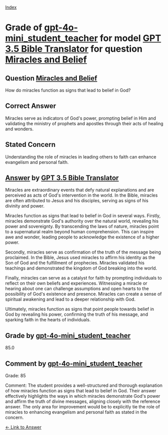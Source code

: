 
[Index](../../../../index.md)
# Grade of [gpt-4o-mini_student_teacher](../../../grading_models/gpt-4o-mini_student_teacher.md) for model [GPT 3.5 Bible Translator](../../../answering_models/GPT_3.5_Bible_Translator.md) for question [Miracles and Belief](../../../questions/Miracles_and_Belief.md)

## Question [Miracles and Belief](../../../questions/Miracles_and_Belief.md)
How do miracles function as signs that lead to belief in God?

## Correct Answer
Miracles serve as indicators of God's power, prompting belief in Him and validating the ministry of prophets and apostles through their acts of healing and wonders.

## Stated Concern
Understanding the role of miracles in leading others to faith can enhance evangelism and personal faith.

## [Answer](../Miracles_and_Belief.md) by [GPT 3.5 Bible Translator](../../../answering_models/GPT_3.5_Bible_Translator.md)
Miracles are extraordinary events that defy natural explanations and are perceived as acts of God's intervention in the world. In the Bible, miracles are often attributed to Jesus and his disciples, serving as signs of his divinity and power. 

Miracles function as signs that lead to belief in God in several ways. Firstly, miracles demonstrate God's authority over the natural world, revealing his power and sovereignty. By transcending the laws of nature, miracles point to a supernatural realm beyond human comprehension. This can inspire awe and wonder, leading people to acknowledge the existence of a higher power.

Secondly, miracles serve as confirmation of the truth of the message being proclaimed. In the Bible, Jesus used miracles to affirm his identity as the Son of God and the fulfillment of prophecies. Miracles validated his teachings and demonstrated the kingdom of God breaking into the world.

Finally, miracles can serve as a catalyst for faith by prompting individuals to reflect on their own beliefs and experiences. Witnessing a miracle or hearing about one can challenge assumptions and open hearts to the possibility of God's existence and presence. Miracles can create a sense of spiritual awakening and lead to a deeper relationship with God.

Ultimately, miracles function as signs that point people towards belief in God by revealing his power, confirming the truth of his message, and sparking faith in the hearts of individuals.

## Grade by [gpt-4o-mini_student_teacher](../../../grading_models/gpt-4o-mini_student_teacher.md)
85.0

## Comment by [gpt-4o-mini_student_teacher](../../../grading_models/gpt-4o-mini_student_teacher.md)
Grade: 85

Comment: The student provides a well-structured and thorough explanation of how miracles function as signs that lead to belief in God. Their answer effectively highlights the ways in which miracles demonstrate God's power and affirm the truth of divine messages, aligning closely with the reference answer. The only area for improvement would be to explicitly tie the role of miracles to enhancing evangelism and personal faith as stated in the concern.

[&lt;- Link to Answer](../Miracles_and_Belief.md)
